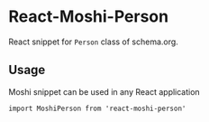 # React-Moshi-Person

React snippet for `Person` class of schema.org.

## Usage

Moshi snippet can be used in any React application

```
import MoshiPerson from 'react-moshi-person'
```
